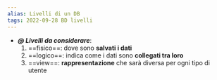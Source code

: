 ```yaml
---
alias: Livelli di un DB
tags: 2022-09-28 BD livelli
---
```


- ***@ Livelli da considerare***:
	1. ==fisico==: dove sono **salvati i dati**
	2. ==logico==: indica come i dati sono **collegati tra loro**
	3. ==view==: **rappresentazione** che sarà diversa per ogni tipo di utente